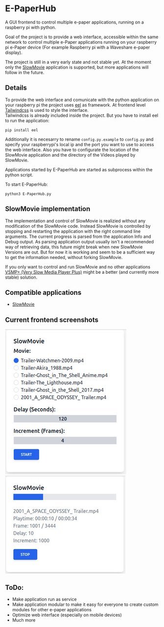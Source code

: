 # E-PaperHub
A GUI frontend to control multiple e-paper applications, running on a raspberry pi with python.
  
Goal of the project is to provide a web interface, accessible within the same network to control multiple e-Paper applications running on your raspberry pi e-Paper device (For example Raspberry pi with a Waveshare e-paper display).  
  
The project is still in a very early state and not stable yet. At the moment only the [SlowMovie](https://github.com/TomWhitwell/SlowMovie) application is supported, but more applications will follow in the future.  

## Details
To provide the web interface and comunicate with the python application on your raspberry pi the project uses [eel](https://github.com/ChrisKnott/Eel) as framework.
At frontend level [Tailwindcss](https://tailwindcss.com/) is used to style the interface.  
Tailwindcss is already included inside the project. But you have to install eel to run the application:  
```
pip install eel
```
Additionally it is necesarry to rename ```config.py.example``` to ```config.py``` and specify your raspberrypi's local ip and the port you want to use to access the web interface.
Also you have to configurate the location of the SlowMovie application and the directory of the Videos played by SlowMovie.  
  
Applications started by E-PaperHub are started as subprocess within the python script.  

To start E-PaperHub:  
```
python3 E-PaperHub.py
```

## SlowMovie implementation
The implementation and control of SlowMovie is realizied without any modification of the SlowMovie code. Instead SlowMovie is controlled by stopping and restarting the application with the right command line arguments. The current progress is parsed from the application Info and Debug output. As parsing application output usually isn't a recommended way of retrieving data, this future might break when new SlowMovie Versions are out. But for now it is working and seem to be a sufficient way to get the information needed, without forking SlowMovie.
  
If you only want to control and run SlowMovie and no other applications [VSMP+ (Very Slow Media Player Plus)](https://github.com/robweber/vsmp-plus) might be a better (and currently more stable) solution.  

## Compatible applications
- [SlowMovie](https://github.com/TomWhitwell/SlowMovie)

## Current frontend screenshots
![Play](/images/Play.jpg "Play.jpg")  
![Progress](/images/Progress.jpg "Progress.jpg")

## ToDo:
- Make application run as service
- Make application modular to make it easy for everyone to create custom modules for other e-paper applications
- Optimize web interface (especially on mobile devices)
- Much more

